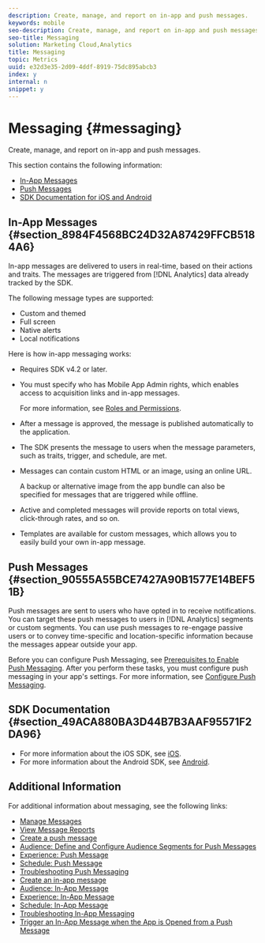 ```yaml
---
description: Create, manage, and report on in-app and push messages.
keywords: mobile
seo-description: Create, manage, and report on in-app and push messages.
seo-title: Messaging
solution: Marketing Cloud,Analytics
title: Messaging
topic: Metrics
uuid: e32d3e35-2d09-4ddf-8919-75dc895abcb3
index: y
internal: n
snippet: y
---
```


# Messaging {#messaging}

Create, manage, and report on in-app and push messages.

This section contains the following information:

* [In-App Messages](../in-app-messaging/in-app-messaging.md#section_8984F4568BC24D32A87429FFCB5184A6) 
* [Push Messages](../in-app-messaging/in-app-messaging.md#section_90555A55BCE7427A90B1577E14BEF51B) 
* [SDK Documentation for iOS and Android](../in-app-messaging/in-app-messaging.md#section_49ACA880BA3D44B7B3AAF95571F2DA96)

## In-App Messages {#section_8984F4568BC24D32A87429FFCB5184A6}

In-app messages are delivered to users in real-time, based on their actions and traits. The messages are triggered from [!DNL Analytics] data already tracked by the SDK.

The following message types are supported:

* Custom and themed 
* Full screen 
* Native alerts 
* Local notifications

Here is how in-app messaging works:

* Requires SDK v4.2 or later. 
* You must specify who has Mobile App Admin rights, which enables access to acquisition links and in-app messages.

  For more information, see [Roles and Permissions](../gs/c-mob-roles-and-permissions.md#concept_B1EC13F686F742D1AD7025C38F60A70D). 
* After a message is approved, the message is published automatically to the application. 
* The SDK presents the message to users when the message parameters, such as traits, trigger, and schedule, are met. 
* Messages can contain custom HTML or an image, using an online URL.

  A backup or alternative image from the app bundle can also be specified for messages that are triggered while offline. 
* Active and completed messages will provide reports on total views, click-through rates, and so on. 
* Templates are available for custom messages, which allows you to easily build your own in-app message.

## Push Messages {#section_90555A55BCE7427A90B1577E14BEF51B}

Push messages are sent to users who have opted in to receive notifications. You can target these push messages to users in [!DNL Analytics] segments or custom segments. You can use push messages to re-engage passive users or to convey time-specific and location-specific information because the messages appear outside your app.

Before you can configure Push Messaging, see [Prerequisites to Enable Push Messaging](../c-manage-app-settings/c-mob-confg-app/configure-push-messaging/prerequisites-push-messaging.md#concept_28A61FEE3C7F48F1866BD1995EC43ACE). After you perform these tasks, you must configure push messaging in your app's settings. For more information, see [Configure Push Messaging](../c-manage-app-settings/c-mob-confg-app/configure-push-messaging/configure-push-messaging.md#concept_37A4002F4EA549C99FFD9EBC95554D9C).

## SDK Documentation {#section_49ACA880BA3D44B7B3AAF95571F2DA96}

* For more information about the iOS SDK, see [iOS](https://marketing.adobe.com/resources/help/en_US/mobile/ios/). 
* For more information about the Android SDK, see [Android](https://marketing.adobe.com/resources/help/en_US/mobile/android/).

## Additional Information

For additional information about messaging, see the following links:

* [Manage Messages](messages-manage.md)
* [View Message Reports](view-message-reports.md)
* [Create a push message](t-create-push-message.md)
* [Audience: Define and Configure Audience Segments for Push Messages](c-audience-push-message.md)
* [Experience: Push Message](c-experience--push-message.md)
* [Schedule: Push Message](c-schedule-push-message.md)
* [Troubleshooting Push Messaging](c-troubleshooting-push-messaging.md)
* [Create an in-app message](t-in-app-message.md)
* [Audience: In-App Message](c-audience-in-app-message.md)
* [Experience: In-App Message](c-experience-in-app-message.md)
* [Schedule: In-App Message](c-schedule-in-app-message.md)
* [Troubleshooting In-App Messaging](in-apps-ts.md)
* [Trigger an In-App Message when the App is Opened from a Push Message](t-mob-trig-in-app-open-app-from-push.md)
